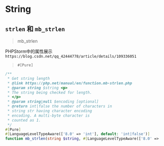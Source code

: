 # String
## `strlen` 和 `mb_strlen`
> mb_strlen

PHPStorm中的属性展示
`https://blog.csdn.net/qq_42444778/article/details/109336051`
> `#[Pure]` 
```php
/**
 * Get string length
 * @link https://php.net/manual/en/function.mb-strlen.php
 * @param string $string <p>
 * The string being checked for length.
 * </p>
 * @param string|null $encoding [optional]
 * @return int|false the number of characters in
 * string str having character encoding
 * encoding. A multi-byte character is
 * counted as 1.
 */
#[Pure]
#[LanguageLevelTypeAware(['8.0' => 'int'], default: 'int|false')]
function mb_strlen(string $string, #[LanguageLevelTypeAware(['8.0' => 'string|null'], default: 'string')] $encoding) {}
```
